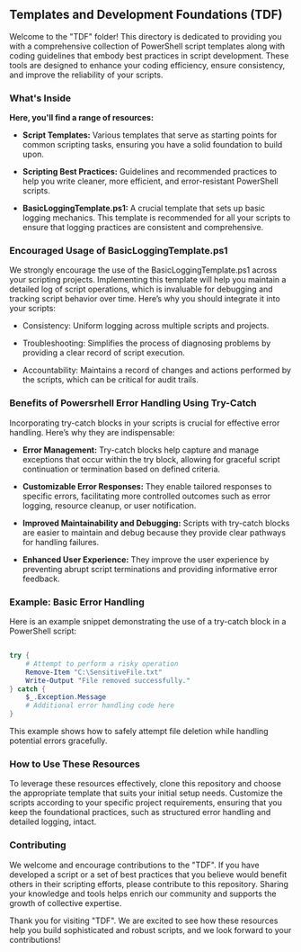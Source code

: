## Templates and Development Foundations (TDF)

Welcome to the "TDF" folder! This directory is dedicated to providing you with a comprehensive collection of PowerShell script templates along with coding guidelines that embody best practices in script development. These tools are designed to enhance your coding efficiency, ensure consistency, and improve the reliability of your scripts.

### What's Inside

**Here, you'll find a range of resources:**

- **Script Templates:** Various templates that serve as starting points for common scripting tasks, ensuring you have a solid foundation to build upon.

- **Scripting Best Practices:** Guidelines and recommended practices to help you write cleaner, more efficient, and error-resistant PowerShell scripts.

- **BasicLoggingTemplate.ps1:** A crucial template that sets up basic logging mechanics. This template is recommended for all your scripts to ensure that logging practices are consistent and comprehensive.

### Encouraged Usage of BasicLoggingTemplate.ps1

We strongly encourage the use of the BasicLoggingTemplate.ps1 across your scripting projects. Implementing this template will help you maintain a detailed log of script operations, which is invaluable for debugging and tracking script behavior over time. Here’s why you should integrate it into your scripts:

- Consistency: Uniform logging across multiple scripts and projects.

- Troubleshooting: Simplifies the process of diagnosing problems by providing a clear record of script execution.

- Accountability: Maintains a record of changes and actions performed by the scripts, which can be critical for audit trails.

### Benefits of Powersrhell Error Handling Using Try-Catch

Incorporating try-catch blocks in your scripts is crucial for effective error handling. Here’s why they are indispensable:

- **Error Management:** Try-catch blocks help capture and manage exceptions that occur within the try block, allowing for graceful script continuation or termination based on defined criteria.

- **Customizable Error Responses:** They enable tailored responses to specific errors, facilitating more controlled outcomes such as error logging, resource cleanup, or user notification.

- **Improved Maintainability and Debugging:** Scripts with try-catch blocks are easier to maintain and debug because they provide clear pathways for handling failures.

- **Enhanced User Experience:** They improve the user experience by preventing abrupt script terminations and providing informative error feedback.

### Example: Basic Error Handling
Here is an example snippet demonstrating the use of a try-catch block in a PowerShell script:

```powershell

try {
    # Attempt to perform a risky operation
    Remove-Item "C:\SensitiveFile.txt"
    Write-Output "File removed successfully."
} catch {
    $_.Exception.Message
    # Additional error handling code here
}
```
This example shows how to safely attempt file deletion while handling potential errors gracefully.



### How to Use These Resources

To leverage these resources effectively, clone this repository and choose the appropriate template that suits your initial setup needs. Customize the scripts according to your specific project requirements, ensuring that you keep the foundational practices, such as structured error handling and detailed logging, intact.

### Contributing

We welcome and encourage contributions to the "TDF". If you have developed a script or a set of best practices that you believe would benefit others in their scripting efforts, please contribute to this repository. Sharing your knowledge and tools helps enrich our community and supports the growth of collective expertise.

Thank you for visiting "TDF". We are excited to see how these resources help you build sophisticated and robust scripts, and we look forward to your contributions!